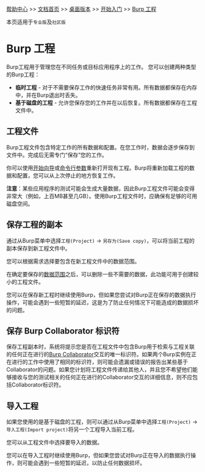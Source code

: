 [帮助中心](https://support.portswigger.net/) >> [文档首页](../../index.md) >> [桌面版本](../index.md) >> [开始入门](index.md) >> [Burp 工程](projects.md)

本页适用于`专业版`及`社区版`

# Burp 工程
Burp工程用于管理您在不同任务或目标应用程序上的工作。 您可以创建两种类型的Burp工程：

* **临时工程** - 对于不需要保存工作的快速任务非常有用。所有数据都保存在内存中，并在Burp退出时丢失。
* **基于磁盘的工程** - 允许您保存您的工作并在以后恢复。所有数据都保存在工程文件中。

## 工程文件
Burp工程文件包含特定工作的所有数据和配置。在您工作时，数据会逐步保存到文件中。完成后无需专门“保存”您的工作。

你可以使用[开始向导](index.md#开始向导)或[命令行参数](launching-from-command-line.md#命令行参数)重新打开现有工程。Burp将重新加载工程的数据和配置，您可以从上次停止的地方恢复工作。

**注意**：某些应用程序的测试可能会生成大量数据，因此Burp工程文件可能会变得非常大（例如，上百MB甚至几GB）。使用Burp工程文件时，应确保有足够的可用磁盘空间。

## 保存工程的副本
通过从Burp菜单中选择`工程(Project)` -> `另存为(Save copy)`，可以将当前工程的副本保存到新工程文件中。

您可以根据需求选择要包含在新工程文件中的数据范围。

在确定要保存的[数据范围](../tools/target/scope.md)之后，可以删除一些不需要的数据，此功能可用于创建较小的工程文件。

您可以在保存新工程时继续使用Burp，但如果您尝试对Burp正在保存的数据执行操作，可能会遇到一些短暂的延迟，这是为了防止任何情况下可能造成的数据损坏的问题。

## 保存 Burp Collaborator 标识符
保存工程副本时，系统将提示您是否在工程文件中包含Burp用于检索与工程关联的任何正在进行的[Burp Collaborator](../../collaborator/index.md)交互的唯一标识符。如果两个Burp实例在正在进行的工作中使用了相同的标识符，则可能会遗漏或错误的报告出某些基于Collaborator的问题。如果您计划将工程文件传递给其他人，并且您不希望他们能够接收与您的测试相关的任何正在进行的Collaborator交互的详细信息，则不应包括Collaborator标识符。

## 导入工程
如果您使用的是基于磁盘的工程，则可以通过从Burp菜单中选择`工程(Project)` -> `导入工程(Import project)`将另一个工程导入当前工程。

您可以从工程文件中选择要导入的数据。

您可以在导入工程时继续使用Burp，但如果您尝试对Burp正在导入的数据执行操作，则可能会遇到一些短暂的延迟，以防止任何数据损坏。
